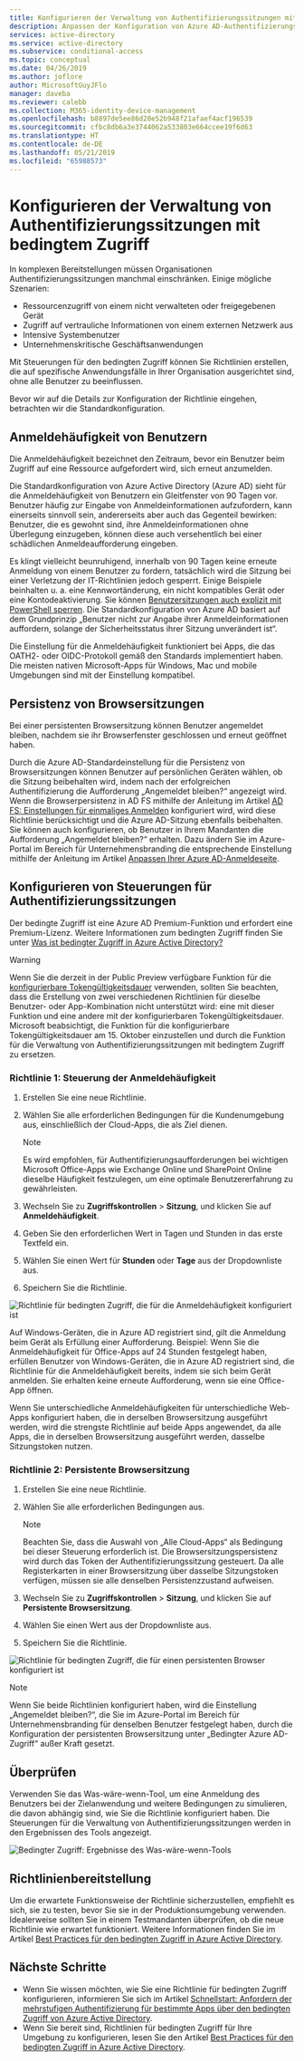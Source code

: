 ```yaml
---
title: Konfigurieren der Verwaltung von Authentifizierungssitzungen mit dem bedingten Zugriff in Azure Active Directory
description: Anpassen der Konfiguration von Azure AD-Authentifizierungssitzungen einschließlich der Häufigkeit von Benutzeranmeldungen und Persistenz von Browsersitzungen
services: active-directory
ms.service: active-directory
ms.subservice: conditional-access
ms.topic: conceptual
ms.date: 04/26/2019
ms.author: joflore
author: MicrosoftGuyJFlo
manager: daveba
ms.reviewer: calebb
ms.collection: M365-identity-device-management
ms.openlocfilehash: b8897de5ee86d20e52b948f21afaef4acf196539
ms.sourcegitcommit: cfbc8db6a3e3744062a533803e664ccee19f6d63
ms.translationtype: HT
ms.contentlocale: de-DE
ms.lasthandoff: 05/21/2019
ms.locfileid: "65988573"
---
```

# <a name="configure-authentication-session-management-with-conditional-access"></a>Konfigurieren der Verwaltung von Authentifizierungssitzungen mit bedingtem Zugriff

In komplexen Bereitstellungen müssen Organisationen Authentifizierungssitzungen manchmal einschränken. Einige mögliche Szenarien:

* Ressourcenzugriff von einem nicht verwalteten oder freigegebenen Gerät
* Zugriff auf vertrauliche Informationen von einem externen Netzwerk aus
* Intensive Systembenutzer
* Unternehmenskritische Geschäftsanwendungen

Mit Steuerungen für den bedingten Zugriff können Sie Richtlinien erstellen, die auf spezifische Anwendungsfälle in Ihrer Organisation ausgerichtet sind, ohne alle Benutzer zu beeinflussen.

Bevor wir auf die Details zur Konfiguration der Richtlinie eingehen, betrachten wir die Standardkonfiguration.

## <a name="user-sign-in-frequency"></a>Anmeldehäufigkeit von Benutzern

Die Anmeldehäufigkeit bezeichnet den Zeitraum, bevor ein Benutzer beim Zugriff auf eine Ressource aufgefordert wird, sich erneut anzumelden.

Die Standardkonfiguration von Azure Active Directory (Azure AD) sieht für die Anmeldehäufigkeit von Benutzern ein Gleitfenster von 90 Tagen vor. Benutzer häufig zur Eingabe von Anmeldeinformationen aufzufordern, kann einerseits sinnvoll sein, andererseits aber auch das Gegenteil bewirken: Benutzer, die es gewohnt sind, ihre Anmeldeinformationen ohne Überlegung einzugeben, können diese auch versehentlich bei einer schädlichen Anmeldeaufforderung eingeben.

Es klingt vielleicht beunruhigend, innerhalb von 90 Tagen keine erneute Anmeldung von einem Benutzer zu fordern, tatsächlich wird die Sitzung bei einer Verletzung der IT-Richtlinien jedoch gesperrt. Einige Beispiele beinhalten u. a. eine Kennwortänderung, ein nicht kompatibles Gerät oder eine Kontodeaktivierung. Sie können [Benutzersitzungen auch explizit mit PowerShell sperren](https://docs.microsoft.com/powershell/module/azuread/revoke-azureaduserallrefreshtoken?view=azureadps-2.0). Die Standardkonfiguration von Azure AD basiert auf dem Grundprinzip „Benutzer nicht zur Angabe ihrer Anmeldeinformationen auffordern, solange der Sicherheitsstatus ihrer Sitzung unverändert ist“.

Die Einstellung für die Anmeldehäufigkeit funktioniert bei Apps, die das OATH2- oder OIDC-Protokoll gemäß den Standards implementiert haben. Die meisten nativen Microsoft-Apps für Windows, Mac und mobile Umgebungen sind mit der Einstellung kompatibel.

## <a name="persistence-of-browsing-sessions"></a>Persistenz von Browsersitzungen

Bei einer persistenten Browsersitzung können Benutzer angemeldet bleiben, nachdem sie ihr Browserfenster geschlossen und erneut geöffnet haben.

Durch die Azure AD-Standardeinstellung für die Persistenz von Browsersitzungen können Benutzer auf persönlichen Geräten wählen, ob die Sitzung beibehalten wird, indem nach der erfolgreichen Authentifizierung die Aufforderung „Angemeldet bleiben?“ angezeigt wird. Wenn die Browserpersistenz in AD FS mithilfe der Anleitung im Artikel [AD FS: Einstellungen für einmaliges Anmelden](https://docs.microsoft.com/windows-server/identity/ad-fs/operations/ad-fs-single-sign-on-settings#enable-psso-for-office-365-users-to-access-sharepoint-online
) konfiguriert wird, wird diese Richtlinie berücksichtigt und die Azure AD-Sitzung ebenfalls beibehalten. Sie können auch konfigurieren, ob Benutzer in Ihrem Mandanten die Aufforderung „Angemeldet bleiben?“ erhalten. Dazu ändern Sie im Azure-Portal im Bereich für Unternehmensbranding die entsprechende Einstellung mithilfe der Anleitung im Artikel [Anpassen Ihrer Azure AD-Anmeldeseite](../fundamentals/customize-branding.md).

## <a name="configuring-authentication-session-controls"></a>Konfigurieren von Steuerungen für Authentifizierungssitzungen

Der bedingte Zugriff ist eine Azure AD Premium-Funktion und erfordert eine Premium-Lizenz. Weitere Informationen zum bedingten Zugriff finden Sie unter [Was ist bedingter Zugriff in Azure Active Directory?](overview.md#license-requirements)

> [!WARNING]
> Wenn Sie die derzeit in der Public Preview verfügbare Funktion für die [konfigurierbare Tokengültigkeitsdauer](../develop/active-directory-configurable-token-lifetimes.md) verwenden, sollten Sie beachten, dass die Erstellung von zwei verschiedenen Richtlinien für dieselbe Benutzer- oder App-Kombination nicht unterstützt wird: eine mit dieser Funktion und eine andere mit der konfigurierbaren Tokengültigkeitsdauer. Microsoft beabsichtigt, die Funktion für die konfigurierbare Tokengültigkeitsdauer am 15. Oktober einzustellen und durch die Funktion für die Verwaltung von Authentifizierungssitzungen mit bedingtem Zugriff zu ersetzen.  

### <a name="policy-1-sign-in-frequency-control"></a>Richtlinie 1: Steuerung der Anmeldehäufigkeit

1. Erstellen Sie eine neue Richtlinie.
1. Wählen Sie alle erforderlichen Bedingungen für die Kundenumgebung aus, einschließlich der Cloud-Apps, die als Ziel dienen.

   > [!NOTE]
   > Es wird empfohlen, für Authentifizierungsaufforderungen bei wichtigen Microsoft Office-Apps wie Exchange Online und SharePoint Online dieselbe Häufigkeit festzulegen, um eine optimale Benutzererfahrung zu gewährleisten.

1. Wechseln Sie zu **Zugriffskontrollen** > **Sitzung**, und klicken Sie auf **Anmeldehäufigkeit**.
1. Geben Sie den erforderlichen Wert in Tagen und Stunden in das erste Textfeld ein.
1. Wählen Sie einen Wert für **Stunden** oder **Tage** aus der Dropdownliste aus.
1. Speichern Sie die Richtlinie.

![Richtlinie für bedingten Zugriff, die für die Anmeldehäufigkeit konfiguriert ist](media/howto-conditional-access-session-lifetime/conditional-access-policy-session-sign-in-frequency.png)

Auf Windows-Geräten, die in Azure AD registriert sind, gilt die Anmeldung beim Gerät als Erfüllung einer Aufforderung. Beispiel: Wenn Sie die Anmeldehäufigkeit für Office-Apps auf 24 Stunden festgelegt haben, erfüllen Benutzer von Windows-Geräten, die in Azure AD registriert sind, die Richtlinie für die Anmeldehäufigkeit bereits, indem sie sich beim Gerät anmelden. Sie erhalten keine erneute Aufforderung, wenn sie eine Office-App öffnen.

Wenn Sie unterschiedliche Anmeldehäufigkeiten für unterschiedliche Web-Apps konfiguriert haben, die in derselben Browsersitzung ausgeführt werden, wird die strengste Richtlinie auf beide Apps angewendet, da alle Apps, die in derselben Browsersitzung ausgeführt werden, dasselbe Sitzungstoken nutzen.

### <a name="policy-2-persistent-browser-session"></a>Richtlinie 2: Persistente Browsersitzung

1. Erstellen Sie eine neue Richtlinie.
1. Wählen Sie alle erforderlichen Bedingungen aus.

   > [!NOTE]
   > Beachten Sie, dass die Auswahl von „Alle Cloud-Apps“ als Bedingung bei dieser Steuerung erforderlich ist. Die Browsersitzungspersistenz wird durch das Token der Authentifizierungssitzung gesteuert. Da alle Registerkarten in einer Browsersitzung über dasselbe Sitzungstoken verfügen, müssen sie alle denselben Persistenzzustand aufweisen.

1. Wechseln Sie zu **Zugriffskontrollen** > **Sitzung**, und klicken Sie auf **Persistente Browsersitzung**.
1. Wählen Sie einen Wert aus der Dropdownliste aus.
1. Speichern Sie die Richtlinie.

![Richtlinie für bedingten Zugriff, die für einen persistenten Browser konfiguriert ist](media/howto-conditional-access-session-lifetime/conditional-access-policy-session-persistent-browser.png)

> [!NOTE]
> Wenn Sie beide Richtlinien konfiguriert haben, wird die Einstellung „Angemeldet bleiben?“, die Sie im Azure-Portal im Bereich für Unternehmensbranding für denselben Benutzer festgelegt haben, durch die Konfiguration der persistenten Browsersitzung unter „Bedingter Azure AD-Zugriff“ außer Kraft gesetzt.

## <a name="validation"></a>Überprüfen

Verwenden Sie das Was-wäre-wenn-Tool, um eine Anmeldung des Benutzers bei der Zielanwendung und weitere Bedingungen zu simulieren, die davon abhängig sind, wie Sie die Richtlinie konfiguriert haben. Die Steuerungen für die Verwaltung von Authentifizierungssitzungen werden in den Ergebnissen des Tools angezeigt.

![Bedingter Zugriff: Ergebnisse des Was-wäre-wenn-Tools](media/howto-conditional-access-session-lifetime/conditional-access-what-if-tool-result.png)

## <a name="policy-deployment"></a>Richtlinienbereitstellung

Um die erwartete Funktionsweise der Richtlinie sicherzustellen, empfiehlt es sich, sie zu testen, bevor Sie sie in der Produktionsumgebung verwenden. Idealerweise sollten Sie in einem Testmandanten überprüfen, ob die neue Richtlinie wie erwartet funktioniert. Weitere Informationen finden Sie im Artikel [Best Practices für den bedingten Zugriff in Azure Active Directory](best-practices.md).

## <a name="next-steps"></a>Nächste Schritte

* Wenn Sie wissen möchten, wie Sie eine Richtlinie für bedingten Zugriff konfigurieren, informieren Sie sich im Artikel [Schnellstart: Anfordern der mehrstufigen Authentifizierung für bestimmte Apps über den bedingten Zugriff von Azure Active Directory](app-based-mfa.md).
* Wenn Sie bereit sind, Richtlinien für bedingten Zugriff für Ihre Umgebung zu konfigurieren, lesen Sie den Artikel [Best Practices für den bedingten Zugriff in Azure Active Directory](best-practices.md).
